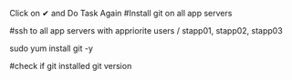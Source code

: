 Click on ✔ and Do Task Again
#Install git on all app servers 

#ssh to all app servers with appriorite users / stapp01, stapp02, stapp03

sudo yum install git -y 

#check if git installed 
git version
